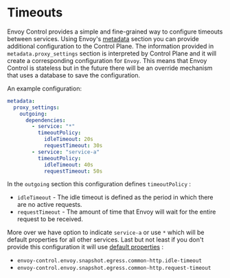# Timeouts

Envoy Control provides a simple and fine-grained way to configure timeouts between services. Using
Envoy's [metadata](https://www.envoyproxy.io/docs/envoy/latest/api-v2/api/v2/core/base.proto#core-metadata)
section you can provide additional configuration to the Control Plane. The information provided
in `metadata.proxy_settings` section is interpreted by Control Plane and it will create a
corresponding configuration for `Envoy`. This means that Envoy Control is stateless but in the
future there will be an override mechanism that uses a database to save the configuration.

An example configuration:

```yaml
metadata:
  proxy_settings:
    outgoing:
      dependencies:
        - service: "*"
          timeoutPolicy:
            idleTimeout: 20s
            requestTimeout: 30s
        - service: "service-a"
          timeoutPolicy:
            idleTimeout: 40s
            requestTimeout: 50s 
```
In the `outgoing` section this configuration defines `timeoutPolicy` :

* `idleTimeout` - The idle timeout is defined as the period in which there are no active requests.
* `requestTimeout` - The amount of time that Envoy will wait for the entire request to be received.

More over we have option to indicate `service-a` or use `*` which will be default properties for all
other services. Last but not least if you don't provide this configuration it will use [default 
properties](https://github.com/allegro/envoy-control/blob/master/docs/configuration.md#snapshot-properties) :

* `envoy-control.envoy.snapshot.egress.common-http.idle-timeout`	
* `envoy-control.envoy.snapshot.egress.common-http.request-timeout`
